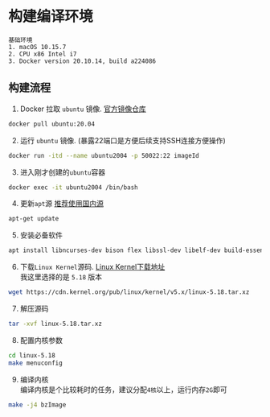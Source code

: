 # 构建编译环境
````
基础环境
1. macOS 10.15.7
2. CPU x86 Intel i7
3. Docker version 20.10.14, build a224086
````

## 构建流程

1. Docker 拉取 ``ubuntu`` 镜像.  [官方镜像仓库](https://hub.docker.com/_/ubuntu?tab=tags)
````bash
docker pull ubuntu:20.04
````

2. 运行 ``ubuntu`` 镜像. (暴露22端口是方便后续支持SSH连接方便操作)
````bash
docker run -itd --name ubuntu2004 -p 50022:22 imageId
````

3. 进入刚才创建的``ubuntu``容器
````bash
docker exec -it ubuntu2004 /bin/bash
````

4. 更新``apt``源 [推荐使用国内源](../docs/apt-sources-ch.md)
````bash
apt-get update
````

5. 安装必备软件
````bash
apt install libncurses-dev bison flex libssl-dev libelf-dev build-essential bc make gcc wget vim
````

6. 下载``Linux Kernel``源码. [Linux Kernel下载地址](https://kernel.org)  
 我这里选择的是 ``5.18`` 版本
````bash
wget https://cdn.kernel.org/pub/linux/kernel/v5.x/linux-5.18.tar.xz
````
7. 解压源码
````bash
tar -xvf linux-5.18.tar.xz
````

8. 配置内核参数
````bash
cd linux-5.18
make menuconfig
````

9. 编译内核  
编译内核是个比较耗时的任务，建议分配`4核`以上，运行内存``2G``即可
````bash
make -j4 bzImage
````

